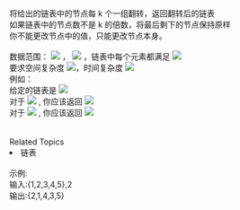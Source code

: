 <div>  将给出的链表中的节点每 k <span></span>个一组翻转，返回翻转后的链表<br> 如果链表中的节点数不是 k 的倍数，将最后剩下的节点保持原样<br> 你不能更改节点中的值，只能更改节点本身。 </div> <div>  <br> </div> <div>  数据范围： <img src="https://www.nowcoder.com/equation?tex=%5C%200%20%5Cle%20n%20%5Cle%202000"> ， <img src="https://www.nowcoder.com/equation?tex=1%20%5Cle%20k%20%5Cle%202000"> ，链表中每个元素都满足 <img src="https://www.nowcoder.com/equation?tex=0%20%5Cle%20val%20%5Cle%201000"><br> 要求空间复杂度 <img src="https://www.nowcoder.com/equation?tex=O(1)%20">，时间复杂度 <img src="https://www.nowcoder.com/equation?tex=O(n)">  </div> <div> </div> <div>  例如： </div> <div>  给定的链表是 <img src="https://www.nowcoder.com/equation?tex=1%5Cto2%5Cto3%5Cto4%5Cto5">  </div> <div>  对于 <img src="https://www.nowcoder.com/equation?tex=k%20%3D%202"> , 你应该返回 <img src="https://www.nowcoder.com/equation?tex=2%5Cto%201%5Cto%204%5Cto%203%5Cto%205">  </div> <div>  对于 <img src="https://www.nowcoder.com/equation?tex=k%20%3D%203"> , 你应该返回 <img src="https://www.nowcoder.com/equation?tex=3%5Cto2%20%5Cto1%20%5Cto%204%5Cto%205">  </div> <div>  <br> </div><div><br></div><div><div>Related Topics</div><div><li>链表</li></div></div><br>示例:<br>输入:{1,2,3,4,5},2<br>输出:{2,1,4,3,5}<br>